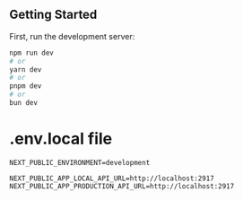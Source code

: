## Getting Started

First, run the development server:

```bash
npm run dev
# or
yarn dev
# or
pnpm dev
# or
bun dev
```


# .env.local file

```
NEXT_PUBLIC_ENVIRONMENT=development

NEXT_PUBLIC_APP_LOCAL_API_URL=http://localhost:2917
NEXT_PUBLIC_APP_PRODUCTION_API_URL=http://localhost:2917
```